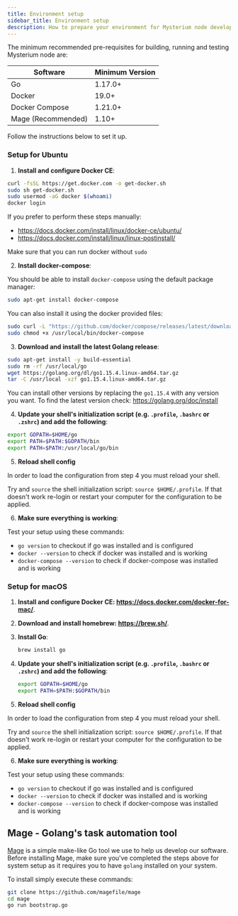 ```yaml
---
title: Environment setup
sidebar_title: Environment setup
description: How to prepare your environment for Mysterium node development
---
```


The minimum recommended pre-requisites for building, running and testing Mysterium node are:

| Software           | Minimum Version |
|--------------------|-----------------|
| Go                 | 1.17.0+         |
| Docker             | 19.0+           |
| Docker Compose     | 1.21.0+         |
| Mage (Recommended) | 1.10+           |


Follow the instructions below to set it up.


### Setup for Ubuntu

1. **Install and configure Docker CE**:


```bash
curl -fsSL https://get.docker.com -o get-docker.sh
sudo sh get-docker.sh
sudo usermod -aG docker $(whoami)
docker login
```


If you prefer to perform these steps manually: 
* https://docs.docker.com/install/linux/docker-ce/ubuntu/
* https://docs.docker.com/install/linux/linux-postinstall/

Make sure that you can run docker without `sudo`

2. **Install docker-compose**:

You should be able to install `docker-compose` using the default package manager:
```bash
sudo apt-get install docker-compose
```

You can also install it using the docker provided files:

```bash
sudo curl -L "https://github.com/docker/compose/releases/latest/download/docker-compose-$(uname -s)-$(uname -m)" -o /usr/local/bin/docker-compose
sudo chmod +x /usr/local/bin/docker-compose
```

3. **Download and install the latest Golang release**:

```bash
sudo apt-get install -y build-essential
sudo rm -rf /usr/local/go
wget https://golang.org/dl/go1.15.4.linux-amd64.tar.gz
tar -C /usr/local -xzf go1.15.4.linux-amd64.tar.gz
```

You can install other versions by replacing the `go1.15.4` with any version you want.
To find the latest version check: https://golang.org/doc/install

4. **Update your shell's initialization script (e.g. `.profile`, `.bashrc` or `.zshrc`) and add the following**:

 ```bash
export GOPATH=$HOME/go
export PATH=$PATH:$GOPATH/bin
export PATH=$PATH:/usr/local/go/bin
```

5. **Reload shell config**

In order to load the configuration from step 4 you must reload your shell.

Try and `source` the shell initialization script: `source $HOME/.profile`.
If that doesn't work re-login or restart your computer for the configuration to be applied.

6. **Make sure everything is working**:

Test your setup using these commands:
* `go version` to checkout if go was installed and is configured
* `docker --version` to check if docker was installed and is working
* `docker-compose --version` to check if docker-compose was installed and is working


### Setup for macOS 

1. **Install and configure Docker CE: https://docs.docker.com/docker-for-mac/**.

2. **Download and install homebrew: https://brew.sh/**.

3. **Install Go**:
    ```bash
    brew install go
    ```
4. **Update your shell's initialization script (e.g. `.profile`, `.bashrc` or `.zshrc`) and add the following**:

    ```bash
    export GOPATH=$HOME/go
    export PATH=$PATH:$GOPATH/bin
    ```

5. **Reload shell config**

In order to load the configuration from step 4 you must reload your shell.

Try and `source` the shell initialization script: `source $HOME/.profile`.
If that doesn't work re-login or restart your computer for the configuration to be applied.

6. **Make sure everything is working**:

Test your setup using these commands:
* `go version` to checkout if go was installed and is configured
* `docker --version` to check if docker was installed and is working
* `docker-compose --version` to check if docker-compose was installed and is working

## Mage - Golang's task automation tool

[Mage](https://github.com/magefile/mage) is a simple make-like Go tool we use to help us develop our software.
Before installing Mage, make sure you've completed the steps above for system setup
as it requires you to have `golang` installed on your system.

To install simply execute these commands:

```bash
git clone https://github.com/magefile/mage
cd mage
go run bootstrap.go
```
